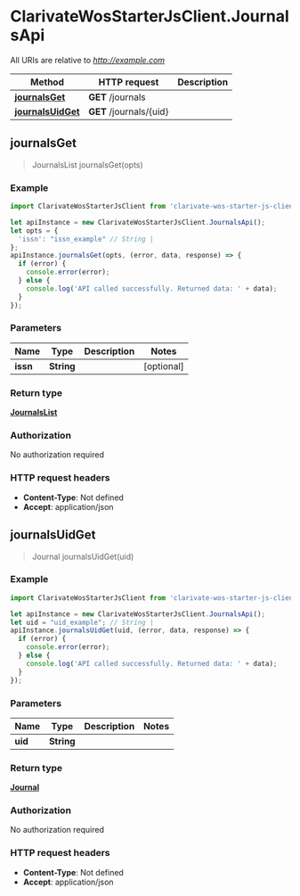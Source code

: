 # ClarivateWosStarterJsClient.JournalsApi

All URIs are relative to *http://example.com*

Method | HTTP request | Description
------------- | ------------- | -------------
[**journalsGet**](JournalsApi.md#journalsGet) | **GET** /journals | 
[**journalsUidGet**](JournalsApi.md#journalsUidGet) | **GET** /journals/{uid} | 



## journalsGet

> JournalsList journalsGet(opts)



### Example

```javascript
import ClarivateWosStarterJsClient from 'clarivate-wos-starter-js-client';

let apiInstance = new ClarivateWosStarterJsClient.JournalsApi();
let opts = {
  'issn': "issn_example" // String | 
};
apiInstance.journalsGet(opts, (error, data, response) => {
  if (error) {
    console.error(error);
  } else {
    console.log('API called successfully. Returned data: ' + data);
  }
});
```

### Parameters


Name | Type | Description  | Notes
------------- | ------------- | ------------- | -------------
 **issn** | **String**|  | [optional] 

### Return type

[**JournalsList**](JournalsList.md)

### Authorization

No authorization required

### HTTP request headers

- **Content-Type**: Not defined
- **Accept**: application/json


## journalsUidGet

> Journal journalsUidGet(uid)



### Example

```javascript
import ClarivateWosStarterJsClient from 'clarivate-wos-starter-js-client';

let apiInstance = new ClarivateWosStarterJsClient.JournalsApi();
let uid = "uid_example"; // String | 
apiInstance.journalsUidGet(uid, (error, data, response) => {
  if (error) {
    console.error(error);
  } else {
    console.log('API called successfully. Returned data: ' + data);
  }
});
```

### Parameters


Name | Type | Description  | Notes
------------- | ------------- | ------------- | -------------
 **uid** | **String**|  | 

### Return type

[**Journal**](Journal.md)

### Authorization

No authorization required

### HTTP request headers

- **Content-Type**: Not defined
- **Accept**: application/json

